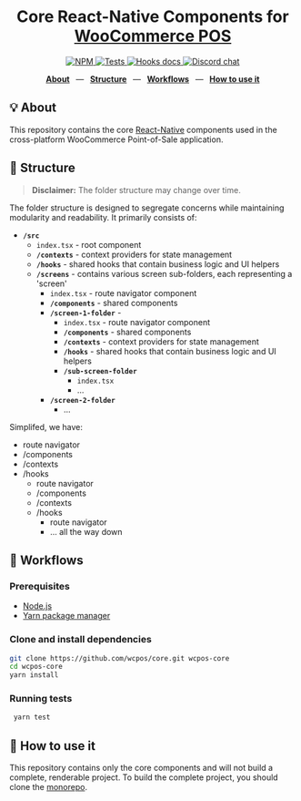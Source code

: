 <div align="center">
  <h1>Core React-Native Components for <a href="https://wcpos.com">WooCommerce POS</a></h1>
  <p>
    <a href="https://badge.fury.io/js/@wcpos%2Fcore">
      <img src="https://badge.fury.io/js/@wcpos%2Fcore.svg" alt="NPM">
    </a>
    <a href="https://github.com/wcpos/core/actions/workflows/test.yml">
      <img src="https://github.com/wcpos/core/actions/workflows/test.yml/badge.svg" alt="Tests" />
    </a>
    <a href="https://github.com/wcpos/core/actions/workflows/codeql-analysis.yml">
      <img src="https://github.com/wcpos/core/actions/workflows/codeql-analysis.yml/badge.svg" alt="Hooks docs" />
    </a>
    <a href="https://wcpos.com/discord">
      <img src="https://img.shields.io/discord/711884517081612298?color=%237289DA&label=WCPOS&logo=discord&logoColor=white" alt="Discord chat" />
    </a>
  </p>
  <p>
    <a href="https://github.com/wcpos/woocommerce-pos#-structure"><b>About</b></a>
    &ensp;&mdash;&ensp;
    <a href="https://github.com/wcpos/woocommerce-pos#-structure"><b>Structure</b></a>
    &ensp;&mdash;&ensp;
    <a href="https://github.com/wcpos/woocommerce-pos#-workflows"><b>Workflows</b></a>
    &ensp;&mdash;&ensp;
    <a href="https://github.com/wcpos/woocommerce-pos#-how-to-use-it"><b>How to use it</b></a>
  </p>
</div>

## 💡 About

This repository contains the core [React-Native](https://reactnative.dev/) components used in the cross-platform WooCommerce Point-of-Sale application.

## 📁 Structure

> **Disclaimer:** The folder structure may change over time.

The folder structure is designed to segregate concerns while maintaining modularity and readability. It primarily consists of:

- **`/src`**
  - `index.tsx` - root component
  - **`/contexts`** - context providers for state management
  - **`/hooks`** - shared hooks that contain business logic and UI helpers
  - **`/screens`** - contains various screen sub-folders, each representing a 'screen'
    - `index.tsx` - route navigator component
    - **`/components`** - shared components
    - **`/screen-1-folder`** - 
      - `index.tsx` - route navigator component
      - **`/components`** - shared components
      - **`/contexts`** - context providers for state management
      - **`/hooks`** - shared hooks that contain business logic and UI helpers
      - **`/sub-screen-folder`**
        - `index.tsx`
        - ...
    - **`/screen-2-folder`**
      - ...

Simplifed, we have:

- route navigator
- /components
- /contexts
- /hooks
  - route navigator
  - /components
  - /contexts
  - /hooks
    - route navigator
    - ... all the way down


## 👷 Workflows

### Prerequisites
- [Node.js](https://nodejs.org/)
- [Yarn package manager](https://yarnpkg.com/getting-started/install)

### Clone and install dependencies

```sh
git clone https://github.com/wcpos/core.git wcpos-core
cd wcpos-core
yarn install
```

### Running tests

```sh
 yarn test
```

## 🚀 How to use it

This repository contains only the core components and will not build a complete, renderable project. To build the complete project, you should clone the [monorepo](https://github.com/wcpos/monorepo).

